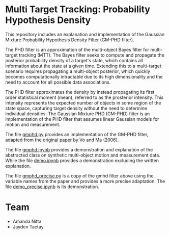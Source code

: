 # Multi Target Tracking: Probability Hypothesis Density

This repository includes an explanation and implementation of the Gaussian Mixture Probability Hypothesis Density Filter (GM-PHD filter).

The PHD filter is an approximation of the multi-object Bayes filter for multi-target tracking (MTT). The Bayes filter seeks to compute and propagate the posterior probability density of a target's state, which contains all information about the state at a given time. Extending this to a multi-target scenario requires propagating a multi-object posterior, which quickly becomes computationally intractable due to its high dimensionality and the need to account for all possible data associations.

The PHD filter approximates the density by instead propagating its first order statistical moment (mean), referred to as the prosterior intensity. This intensity represents the expected number of objects in some region of the state space, capturing target density without the need to determine individual densities. The Gaussian Mixture PHD (GM-PHD) filter is an implementation of the PHD filter that assumes linear Gaussian models for motion and measurement.

The file [gmphd.py](gmphd.py) provides an implementation of the GM-PHD filter, adapted from the [original paper](https://ieeexplore.ieee.org/document/1710358) by Vo and Ma (2006).

The file [gmphd.ipynb](gmphd.ipynb) provides a demonstration and explanation of the abstracted class on synthetic multi-object motion and measurement data. While the file [demo.ipynb](demo.ipynb) provides a demonstration excluding the written explanation.

The file [gmphd_precise.py](gmphd_precise.py) is a copy of the gmhd filter above using the variable names from the paper and provides a more precise adaptation. The file [demo_precise.ipynb](demo_precise.ipynb) is its demonstration.

# Team
- Amanda Nitta
- Jayden Tactay